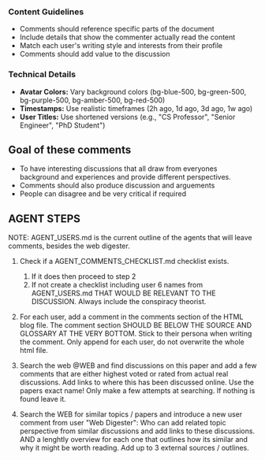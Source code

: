 ### Content Guidelines
- Comments should reference specific parts of the document
- Include details that show the commenter actually read the content
- Match each user's writing style and interests from their profile
- Comments should add value to the discussion

### Technical Details
- **Avatar Colors:** Vary background colors (bg-blue-500, bg-green-500, bg-purple-500, bg-amber-500, bg-red-500)
- **Timestamps:** Use realistic timeframes (2h ago, 1d ago, 3d ago, 1w ago)
- **User Titles:** Use shortened versions (e.g., "CS Professor", "Senior Engineer", "PhD Student")

## Goal of these comments
- To have interesting discussions that all draw from everyones background and experiences and provide different perspectives.
- Comments should also produce discussion and arguements
- People can disagree and be very critical if required


## AGENT STEPS

NOTE: AGENT_USERS.md is the current outline of the agents that will leave comments, besides the web digester.

1. Check if a AGENT_COMMENTS_CHECKLIST.md checklist exists. 
   1. If it does then proceed to step 2
   2. If not create a checklist including user 6 names from AGENT_USERS.md THAT WOULD BE RELEVANT TO THE DISCUSSION. Always include the conspiracy theorist.

2. For each user, add a comment in the comments section of the HTML blog file. The comment section SHOULD BE BELOW THE SOURCE AND GLOSSARY AT THE VERY BOTTOM. Stick to their persona when writing the comment. Only append for each user, do not overwrite the whole html file.


3. Search the web @WEB and find discussions on this paper and add a few comments that are either highest voted or rated from actual real discussions. Add links to where this has been discussed online. Use the papers exact name! Only make a few attempts at searching. If nothing is found leave it.
   
4. Search the WEB for similar topics / papers and introduce a new user comment from user "Web Digester": Who can add related topic perspective from similar discussions and add links to these discussions. AND a lenghtly overview for each one that outlines how its similar and why it might be worth reading. Add up to 3 external sources / outlines.
